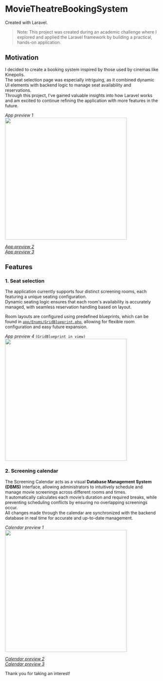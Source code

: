 # MovieTheatreBookingSystem
Created with Laravel.  

> Note: This project was created during an academic challenge where I explored and applied the Laravel framework by building a practical, hands-on application.  

## Motivation
I decided to create a booking system inspired by those used by cinemas like Kinepolis.  
The seat selection page was especially intriguing, as it combined dynamic UI elements with backend logic to manage seat availability and reservations.  
Through this project, I’ve gained valuable insights into how Laravel works and am excited to continue refining the application with more features in the future.  

*App preview 1*  
<a href="https://github.com/EnsoVanPoucke/TheatreBookingSystem/blob/main/public/images/screenshots/screenshot_app_1.jpg?raw=true">
  <img src="https://github.com/EnsoVanPoucke/TheatreBookingSystem/blob/main/public/images/screenshots/screenshot_app_1.jpg?raw=true" width="400"/>
</a>  

[*App preview 2*](https://github.com/EnsoVanPoucke/TheatreBookingSystem/blob/main/public/images/screenshots/screenshot_app_2.jpg?raw=true)  
[*App preview 3*](https://github.com/EnsoVanPoucke/TheatreBookingSystem/blob/main/public/images/screenshots/screenshot_app_3.jpg?raw=true)

## Features

### 1. Seat selection
The application currently supports four distinct screening rooms, each featuring a unique seating configuration.  
Dynamic seating logic ensures that each room's availability is accurately managed, with seamless reservation handling based on layout.  

Room layouts are configured using predefined blueprints, which can be found in [`app/Enums/GridBlueprint.php`](https://github.com/EnsoVanPoucke/TheatreBookingSystem/blob/main/app/Enums/GridBlueprint.php), allowing for flexible room configuration and easy future expansion.

*App preview 4* `(GridBlueprint in view)`  
<a href="https://github.com/EnsoVanPoucke/TheatreBookingSystem/blob/main/public/images/screenshots/screenshot_seats_1.jpg?raw=true">
  <img src="https://github.com/EnsoVanPoucke/TheatreBookingSystem/blob/main/public/images/screenshots/screenshot_seats_1.jpg?raw=true" width="400"/>
</a>

### 2. Screening calendar
The Screening Calendar acts as a visual **Database Management System (DBMS)** interface, allowing administrators to intuitively schedule and manage movie screenings across different rooms and times.  
It automatically calculates each movie’s duration and required breaks, while preventing scheduling conflicts by ensuring no overlapping screenings occur.  
All changes made through the calendar are synchronized with the backend database in real time for accurate and up-to-date management.

*Calendar preview 1*  
<a href="https://github.com/EnsoVanPoucke/TheatreBookingSystem/blob/main/public/images/screenshots/screenshot_calendar_1.jpg?raw=true">
  <img src="https://github.com/EnsoVanPoucke/TheatreBookingSystem/blob/main/public/images/screenshots/screenshot_calendar_1.jpg?raw=true" width="400"/>
</a>  

[*Calendar preview 2*](https://github.com/EnsoVanPoucke/TheatreBookingSystem/blob/main/public/images/screenshots/screenshot_calendar_2.jpg?raw=true)  
[*Calendar preview 3*](https://github.com/EnsoVanPoucke/TheatreBookingSystem/blob/main/public/images/screenshots/screenshot_calendar_3.jpg?raw=true)  
  
Thank you for taking an interest!
